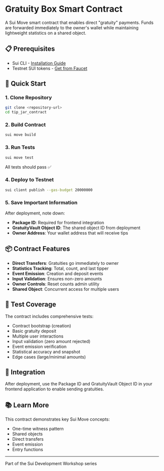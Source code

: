 # Gratuity Box Smart Contract

A Sui Move smart contract that enables direct "gratuity" payments. Funds are forwarded immediately to the owner's wallet while maintaining lightweight statistics on a shared object.

## 📋 Prerequisites

- Sui CLI - [Installation Guide](https://docs.sui.io/guides/developer/getting-started/sui-install)
- Testnet SUI tokens - [Get from Faucet](https://faucet.sui.io/)

## 🚀 Quick Start

### 1. Clone Repository
```bash
git clone <repository-url>
cd tip_jar_contract
```

### 2. Build Contract
```bash
sui move build
```

### 3. Run Tests
```bash
sui move test
```

All tests should pass ✅

### 4. Deploy to Testnet
```bash
sui client publish --gas-budget 20000000
```

### 5. Save Important Information
After deployment, note down:
- **Package ID**: Required for frontend integration
- **GratuityVault Object ID**: The shared object ID from deployment
- **Owner Address**: Your wallet address that will receive tips

## 📦 Contract Features

- **Direct Transfers**: Gratuities go immediately to owner
- **Statistics Tracking**: Total, count, and last tipper
- **Event Emission**: Creation and deposit events
- **Input Validation**: Ensures non-zero amounts
- **Owner Controls**: Reset counts admin utility
- **Shared Object**: Concurrent access for multiple users

## 🧪 Test Coverage

The contract includes comprehensive tests:
- Contract bootstrap (creation)
- Basic gratuity deposit
- Multiple user interactions
- Input validation (zero amount rejected)
- Event emission verification
- Statistical accuracy and snapshot
- Edge cases (large/minimal amounts)

## 🔧 Integration

After deployment, use the Package ID and GratuityVault Object ID in your frontend application to enable sending gratuities.

## 📚 Learn More

This contract demonstrates key Sui Move concepts:
- One-time witness pattern
- Shared objects
- Direct transfers
- Event emission
- Entry functions

---

Part of the Sui Development Workshop series
